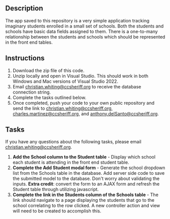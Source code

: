 ## Description
The app saved to this repository is a very simple application tracking imaginary students enrolled in a small set of schools. Both the students and schools have basic data fields assigned to them. There is a one-to-many relationship between the students and schools which should be represented in the front end tables.

## Instructions
1. Download the zip file of this code. 
2. Unzip locally and open in Visual Studio. This should work in both Windows and Mac versions of Visual Studio 2022. 
3. Email christian.whiting@ccsheriff.org to receive the database connection string. 
4. Complete the tasks outlined below. 
5. Once completed, push your code to your own public repository and send the link to  christian.whiting@ccsheriff.org, charles.martinez@ccsheriff.org, and anthony.delSanto@ccsheriff.org. 



## Tasks 
If you have any questions about the following tasks, please email christian.whiting@ccsheriff.org.

1. **Add the School column to the Student table** - Display which school each student is attending in the front end student table. 
2. **Complete the Add Student modal form** - Generate the school dropdown list from the Schools table in the database. Add server side code to save the submitted model to the database. Don't worry about validating the inputs. **Extra credit**: convert the form to an AJAX form and refresh the Student table  through utilizing javascript.  
3. **Complete the link in the Students column of the Schools table** - The link should navigate to a page displaying the students that go to the school correlating to the row clicked. A new controller action and view will need to be created to accomplish this. 
